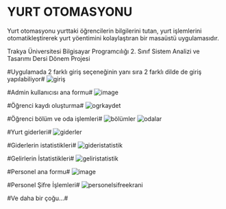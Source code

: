 # YURT OTOMASYONU
Yurt otomasyonu yurttaki öğrencilerin bilgilerini tutan, yurt işlemlerini otomatikleştirerek yurt yöentimini kolaylaştıran bir masaüstü uygulamasıdır.

Trakya Üniversitesi Bilgisayar Programcılığı 2. Sınıf Sistem Analizi ve Tasarımı Dersi Dönem Projesi

#Uygulamada 2 farklı giriş seçeneğinin yanı sıra 2 farklı dilde de giriş yapılabiliyor#
![giriş](https://github.com/soneryesilay/Yurt_Otomasyonu/assets/122547220/01f6bed8-b585-48cf-bbbe-f68c987c98f6)

#Admin kullanıcısı ana formu#
![image](https://github.com/soneryesilay/Yurt-Otomasyonu/assets/122547220/994abb91-0efe-4d14-afe5-b3d7074a66b0)

#Öğrenci kaydı oluşturma#
![ogrkaydet](https://github.com/soneryesilay/Yurt_Otomasyonu/assets/122547220/9e6e3c08-412a-4a53-acfa-b44472102b97)

#Öğrenci bölüm ve oda işlemleri#
![bölümler](https://github.com/soneryesilay/Yurt_Otomasyonu/assets/122547220/7efaa565-ab61-48dc-82e1-6436fee89cff)
![odalar](https://github.com/soneryesilay/Yurt_Otomasyonu/assets/122547220/c87bc96e-45b1-41ba-bb64-8a0ebb068562)

#Yurt giderleri#
![giderler](https://github.com/soneryesilay/Yurt_Otomasyonu/assets/122547220/d738bc5c-ba44-4bbd-9341-dc3e0f02a67e)

#Giderlerin istatistikleri#
![gideristatistik](https://github.com/soneryesilay/Yurt_Otomasyonu/assets/122547220/7776564f-df21-4fa2-8c0a-2ecbcf92be7d)


#Gelirlerin İstatistikleri#
![geliristatistik](https://github.com/soneryesilay/Yurt_Otomasyonu/assets/122547220/b6aa8bcb-bdc5-45c0-94df-887ad79c6765)

#Personel ana formu#
![image](https://github.com/soneryesilay/Yurt-Otomasyonu/assets/122547220/18a52d11-ea97-44c9-b33c-d1c786fd4094)

#Personel Şifre İşlemleri#
![personelsifreekrani](https://github.com/soneryesilay/Yurt_Otomasyonu/assets/122547220/40cb4fdb-53c5-4e61-81fd-2699d339c813)

#Ve daha bir çoğu...#

